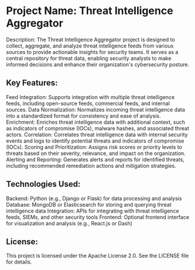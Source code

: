 # Project Name: Threat Intelligence Aggregator
Description:
The Threat Intelligence Aggregator project is designed to collect, aggregate, and analyze threat intelligence feeds from various sources to provide actionable insights for security teams. It serves as a central repository for threat data, enabling security analysts to make informed decisions and enhance their organization's cybersecurity posture.

## Key Features:

Feed Integration: Supports integration with multiple threat intelligence feeds, including open-source feeds, commercial feeds, and internal sources.
Data Normalization: Normalizes incoming threat intelligence data into a standardized format for consistency and ease of analysis.
Enrichment: Enriches threat intelligence data with additional context, such as indicators of compromise (IOCs), malware hashes, and associated threat actors.
Correlation: Correlates threat intelligence data with internal security events and logs to identify potential threats and indicators of compromise (IOCs).
Scoring and Prioritization: Assigns risk scores or priority levels to threats based on their severity, relevance, and impact on the organization.
Alerting and Reporting: Generates alerts and reports for identified threats, including recommended remediation actions and mitigation strategies.

## Technologies Used:

Backend: Python (e.g., Django or Flask) for data processing and analysis
Database: MongoDB or Elasticsearch for storing and querying threat intelligence data
Integration: APIs for integrating with threat intelligence feeds, SIEMs, and other security tools
Frontend: Optional frontend interface for visualization and analysis (e.g., React.js or Dash)

## License:

This project is licensed under the Apache License 2.0. See the LICENSE file for details.